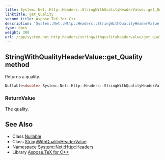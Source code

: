 ```yaml
---
title: System::Net::Http::Headers::StringWithQualityHeaderValue::get_Quality method
linktitle: get_Quality
second_title: Aspose.TeX for C++
description: 'System::Net::Http::Headers::StringWithQualityHeaderValue::get_Quality method. Returns a quality in C++.'
type: docs
weight: 300
url: /cpp/system.net.http.headers/stringwithqualityheadervalue/get_quality/
---
```

## StringWithQualityHeaderValue::get_Quality method


Returns a quality.

```cpp
Nullable<double> System::Net::Http::Headers::StringWithQualityHeaderValue::get_Quality()
```


### ReturnValue

The quality.

## See Also

* Class [Nullable](../../../system/nullable/)
* Class [StringWithQualityHeaderValue](../)
* Namespace [System::Net::Http::Headers](../../)
* Library [Aspose.TeX for C++](../../../)
